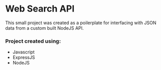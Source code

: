 # Web Search API
This small project was created as a poilerplate for interfacing with JSON data from a custom built NodeJS API.

### Project created using:
- Javascript
- ExpressJS
- NodeJS
